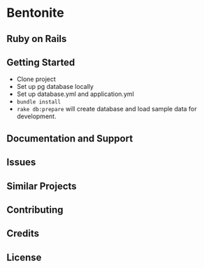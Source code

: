 Bentonite
================

Ruby on Rails
-------------



Getting Started
---------------

- Clone project
- Set up pg database locally
- Set up database.yml and application.yml
- `bundle install`
- `rake db:prepare` will create database and load sample data for development.

Documentation and Support
-------------------------

Issues
-------------

Similar Projects
----------------

Contributing
------------

Credits
-------

License
-------
